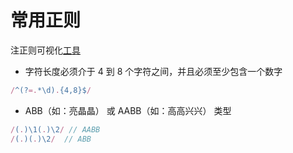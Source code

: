 # 常用正则

注正则可视化[工具](https://jex.im/regulex)

- 字符长度必须介于 4 到 8 个字符之间，并且必须至少包含一个数字
```js
/^(?=.*\d).{4,8}$/
```

- ABB（如：亮晶晶） 或 AABB（如：高高兴兴） 类型
```js
/(.)\1(.)\2/ // AABB
/(.)(.)\2/  // ABB
```